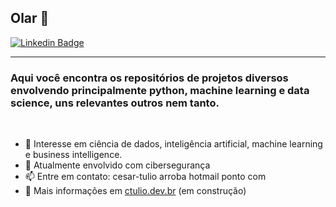 ## Olar 👋
[![Linkedin Badge](https://img.shields.io/badge/-cesartulio-blue?style=flat-square&logo=Linkedin&logoColor=white&link=https://www.linkedin.com/in/cesartulio//)](https://www.linkedin.com/in/cesartulio/)

---
### Aqui você encontra os repositórios de projetos diversos envolvendo principalmente python, machine learning e data science, uns relevantes outros nem tanto.
<br>

- 🌱 Interesse em ciência de dados, inteligência artificial, machine learning e business intelligence.
- 🔭 Atualmente envolvido com cibersegurança
- 📫 Entre em contato: cesar-tulio arroba hotmail ponto com
- 📝  Mais informações em [ctulio.dev.br](http://ctulio.dev.br) (em construção)
<!--
**ctulio/ctulio** is a ✨ _special_ ✨ repository because its `README.md` (this file) appears on your GitHub profile.

Here are some ideas to get you started:

- 🔭 I’m currently working on ...
- 🌱 I’m currently learning ...
- 👯 I’m looking to collaborate on ...
- 🤔 I’m looking for help with ...
- 💬 Ask me about ...
- 📫 How to reach me: ...
- 😄 Pronouns: ...
- ⚡ Fun fact: ...
-->
